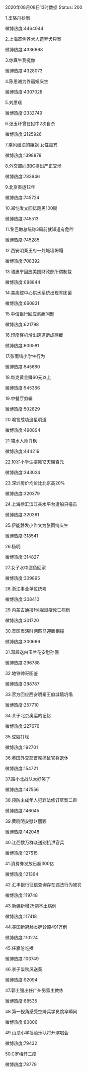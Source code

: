 2020年08月08日13时数据
Status: 200

1.王珞丹秒删

微博热度:4464044

2.上海首例养犬人遗弃犬只案

微博热度:4336668

3.你真牛我挺你

微博热度:4328073

4.陈思诚为佟丽娅庆生

微博热度:4307028

5.刘思瑶

微博热度:2332749

6.张玉环曾在狱中2次自杀

微博热度:2125926

7.乘风破浪的姐姐 女性嘉宾

微博热度:1398878

8.外交部向BBC提出严正交涉

微博热度:783646

9.北京奥运12年

微博热度:745724

10.郑恺发文回忆跑男100期

微博热度:745513

11.黎巴嫩总统称3周前就知道有危险

微博热度:745285

12.西安明秦王府一处城墙坍塌

微博热度:708392

13.骆惠宁回应美国财政部所谓制裁

微博热度:688844

14.美疾控中心供水系统出现军团菌

微博热度:660831

15.中信银行回应薪酬问题

微博热度:621798

16.印度客机滑出跑道断成两截

微博热度:600581

17.张雨绮小学生行为

微博热度:545660

18.每克黄金赚60元以上

微博热度:545366

19.中餐厅剪辑

微博热度:502829

20.喻言成功追星明道

微博热度:490894

21.端水大师肖枫

微博热度:444219

22.10岁小学生摆摊12天赚百元

微博热度:343024

23.深圳房价均价比北京高20%

微博热度:320379

24.上海徐汇滨江亲水平台遭船只撞击

微博热度:320361

25.伊能静发小作文为张雨绮庆生

微博热度:318541

26.杨明

微博热度:314827

27.女子水中遛鱼回家

微博热度:309895

28.浙江事业单位统考

微博热度:308410

29.内蒙古通报1例腺鼠疫死亡病例

微博热度:301720

30.景区表演时两匹马迎面相撞

微博热度:300666

31.邓超送白玉兰花安慰孙俪

微博热度:296788

32.地铁帅哥图鉴

微博热度:288787

33.官方回应西安明秦王府城墙坍塌

微博热度:257710

34.关于北京奥运的记忆

微博热度:227676

35.成毅打戏

微博热度:192701

36.英国外交部首席捕鼠官将退休

微博热度:154721

37.路小北战队太好笑了

微博热度:147556

38.预防未成年人犯罪法修订草案二审

微博热度:146045

39.黄晓明安慰赵丽颖

微博热度:142048

40.江西数万群众送别抗洪官兵

微博热度:127515

41.消费券发放已超300亿

微博热度:121364

42.汇丰银行征信查询存在违法行为被罚

微博热度:119748

43.新疆新增25例本土病例

微博热度:117418

44.美国新冠肺炎确诊超491万例

微博热度:110274

45.任嘉伦吃播

微博热度:103749

46.李子柒秋风送葵

微博热度:92094

47.郭士强出任广州男篮主教练

微博热度:88535

48.第一视角感受空降兵学员跳伞瞬间

微博热度:80806

49.山顶小学摇滚乐队将开演唱会

微博热度:79432

50.C罗梅开二度

微博热度:78779

